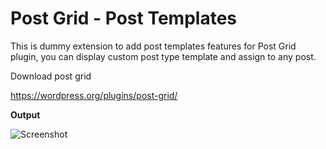 # Post Grid - Post Templates

This is dummy extension to add post templates features for Post Grid plugin, you can display custom post type template and assign to any post.

Download post grid

https://wordpress.org/plugins/post-grid/


**Output**

![](https://i.imgur.com/GUJOT21.png "Screenshot")
